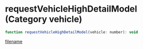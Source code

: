 # requestVehicleHighDetailModel (Category vehicle)

```js
function requestVehicleHighDetailModel(vehicle: number): void
```

[filename](requestVehicleHighDetailModel_m.md ':include')